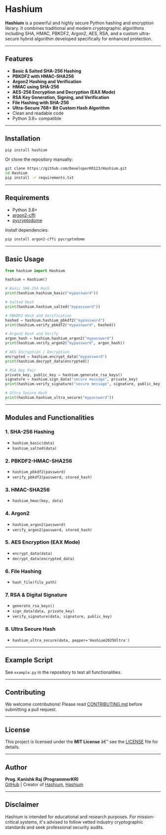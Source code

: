 # Hashium

**Hashium** is a powerful and highly secure Python hashing and encryption library. It combines traditional and modern cryptographic algorithms including SHA, HMAC, PBKDF2, Argon2, AES, RSA, and a custom ultra-secure hybrid algorithm developed specifically for enhanced protection.

---

## Features

- **Basic & Salted SHA-256 Hashing**
- **PBKDF2 with HMAC-SHA256**
- **Argon2 Hashing and Verification**
- **HMAC using SHA-256**
- **AES-256 Encryption and Decryption (EAX Mode)**
- **RSA Key Generation, Signing, and Verification**
- **File Hashing with SHA-256**
- **Ultra-Secure 768+ Bit Custom Hash Algorithm**
- Clean and readable code
- Python 3.8+ compatible

---

## Installation

```bash
pip install hashium
```

Or clone the repository manually:

```bash
git clone https://github.com/DeveloperKR123/Hashium.git
cd Hashium
pip install -r requirements.txt
```

---

## Requirements

- Python 3.8+
- [argon2-cffi](https://pypi.org/project/argon2-cffi/)
- [pycryptodome](https://pypi.org/project/pycryptodome/)

Install dependencies:

```bash
pip install argon2-cffi pycryptodome
```

---

## Basic Usage

```python
from hashium import Hashium

hashium = Hashium()

# Basic SHA-256 Hash
print(hashium.hashium_basic("mypassword"))

# Salted Hash
print(hashium.hashium_salted("mypassword"))

# PBKDF2 Hash and Verification
hashed = hashium.hashium_pbkdf2("mypassword")
print(hashium.verify_pbkdf2("mypassword", hashed))

# Argon2 Hash and Verify
argon_hash = hashium.hashium_argon2("mypassword")
print(hashium.verify_argon2("mypassword", argon_hash))

# AES Encryption / Decryption
encrypted = hashium.encrypt_data("mypassword")
print(hashium.decrypt_data(encrypted))

# RSA Key Pair
private_key, public_key = hashium.generate_rsa_keys()
signature = hashium.sign_data("secure message", private_key)
print(hashium.verify_signature("secure message", signature, public_key))

# Ultra Secure Hash
print(hashium.hashium_ultra_secure("mypassword"))
```

---

## Modules and Functionalities

### 1. SHA-256 Hashing

- `hashium_basic(data)`
- `hashium_salted(data)`

### 2. PBKDF2-HMAC-SHA256

- `hashium_pbkdf2(password)`
- `verify_pbkdf2(password, stored_hash)`

### 3. HMAC-SHA256

- `hashium_hmac(key, data)`

### 4. Argon2

- `hashium_argon2(password)`
- `verify_argon2(password, stored_hash)`

### 5. AES Encryption (EAX Mode)

- `encrypt_data(data)`
- `decrypt_data(encrypted_data)`

### 6. File Hashing

- `hash_file(file_path)`

### 7. RSA & Digital Signature

- `generate_rsa_keys()`
- `sign_data(data, private_key)`
- `verify_signature(data, signature, public_key)`

### 8. Ultra Secure Hash

- `hashium_ultra_secure(data, pepper='Hashium2025Ultra')`

---

## Example Script

See `example.py` in the repository to test all functionalities.

---

## Contributing

We welcome contributions! Please read [CONTRIBUTING.md](CONTRIBUTING.md) before submitting a pull request.

---

## License

This project is licensed under the **MIT License** â€“ see the [LICENSE](LICENSE) file for details.

---

## Author

**Prog. Kanishk Raj (ProgrammerKR)**  
[GitHub](https://github.com/DeveloperKR123) | Creator of [Hashium](https://github.com/DeveloperKR123/Hashium), [Hashium](https://github.com/ProgrammerKR/Hashium)

---

## Disclaimer

Hashium is intended for educational and research purposes. For mission-critical systems, it's advised to follow vetted industry cryptographic standards and seek professional security audits.